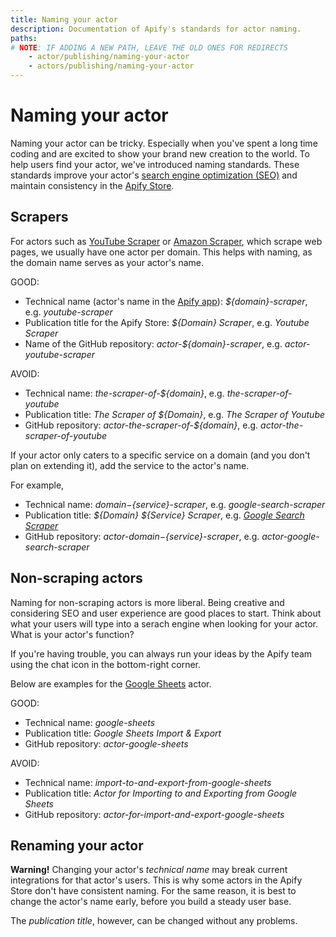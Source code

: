 ```yaml
---
title: Naming your actor
description: Documentation of Apify's standards for actor naming.
paths:
# NOTE: IF ADDING A NEW PATH, LEAVE THE OLD ONES FOR REDIRECTS
    - actor/publishing/naming-your-actor
    - actors/publishing/naming-your-actor
---
```


# [](#naming-your-actor) Naming your actor

Naming your actor can be tricky. Especially when you've spent a long time coding and are excited to show your brand new creation to the world. To help users find your actor, we've introduced naming standards. These standards improve your actor's [search engine optimization (SEO)](https://en.wikipedia.org/wiki/Search_engine_optimization) and maintain consistency in the [Apify Store](https://apify.com/store).


## [](#scrapers) Scrapers

For actors such as [YouTube Scraper](https://apify.com/bernardo/youtube-scraper) or [Amazon Scraper](https://apify.com/vaclavrut/amazon-crawler), which scrape web pages, we usually have one actor per domain. This helps with naming, as the domain name serves as your actor's name.

GOOD:
  * Technical name (actor's name in the [Apify app](https://my.apify.com)): *${domain}-scraper*, e.g. *youtube-scraper*
  * Publication title for the Apify Store: *${Domain} Scraper*, e.g. *Youtube Scraper*
  * Name of the GitHub repository: *actor-${domain}-scraper*, e.g. *actor-youtube-scraper*

AVOID:
  * Technical name: *the-scraper-of-${domain}*, e.g. *the-scraper-of-youtube*
  * Publication title: *The Scraper of ${Domain}*, e.g. *The Scraper of Youtube*
  * GitHub repository: *actor-the-scraper-of-${domain}*, e.g. *actor-the-scraper-of-youtube*

If your actor only caters to a specific service on a domain (and you don't plan on extending it), add the service to the actor's name.

For example,
  * Technical name: *${domain}-${service}-scraper*, e.g. *google-search-scraper*
  * Publication title: *${Domain} ${Service} Scraper*, e.g. [*Google Search Scraper*](https://apify.com/apify/google-search-scraper)
  * GitHub repository: *actor-${domain}-${service}-scraper*, e.g. *actor-google-search-scraper*


## [](#non-scraping-actors) Non-scraping actors

Naming for non-scraping actors is more liberal. Being creative and considering SEO and user experience are good places to start. Think about what your users will type into a serach engine when looking for your actor. What is your actor's function?

If you're having trouble, you can always run your ideas by the Apify team using the chat icon in the bottom-right corner.

Below are examples for the [Google Sheets](https://apify.com/lukaskrivka/google-sheets) actor.

GOOD:
  * Technical name: *google-sheets*
  * Publication title: *Google Sheets Import & Export*
  * GitHub repository: *actor-google-sheets*

AVOID:
  * Technical name: *import-to-and-export-from-google-sheets*
  * Publication title: *Actor for Importing to and Exporting from Google Sheets*
  * GitHub repository: *actor-for-import-and-export-google-sheets*

## [](#renaming-your-actor) Renaming your actor

**Warning!** Changing your actor's *technical name* may break current integrations for that actor's users. This is why some actors in the Apify Store don't have consistent naming. For the same reason, it is best to change the actor's name early, before you build a steady user base.

The *publication title*, however, can be changed without any problems.
